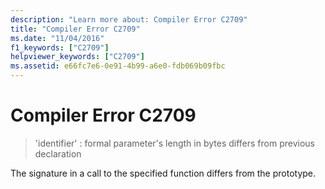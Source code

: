 ```yaml
---
description: "Learn more about: Compiler Error C2709"
title: "Compiler Error C2709"
ms.date: "11/04/2016"
f1_keywords: ["C2709"]
helpviewer_keywords: ["C2709"]
ms.assetid: e66fc7e6-0e91-4b99-a6e0-fdb069b09fbc
---
```

# Compiler Error C2709

> 'identifier' : formal parameter's length in bytes differs from previous declaration

The signature in a call to the specified function differs from the prototype.
